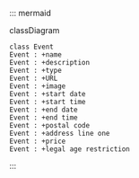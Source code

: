 ::: mermaid

classDiagram
    
    class Event
    Event : +name
    Event : +description
    Event : +type
    Event : +URL
    Event : +image
    Event : +start date
    Event : +start time
    Event : +end date
    Event : +end time
    Event : +postal code
    Event : +address line one
    Event : +price
    Event : +legal age restriction

:::